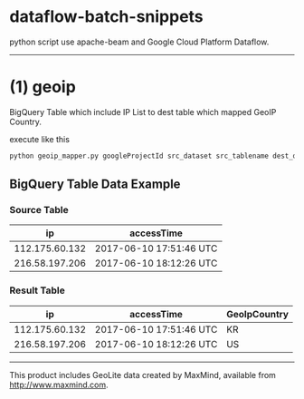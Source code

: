 # dataflow-batch-snippets

python script use apache-beam and Google Cloud Platform Dataflow.

----

# (1) geoip 

BigQuery Table which include IP List to dest table which mapped GeoIP Country.

execute like this

```bash
python geoip_mapper.py googleProjectId src_dataset src_tablename dest_dataset dest_tablename gs://test/ testjobname  
```

## BigQuery Table Data Example 
 
### Source Table 

| ip             |  accessTime              |
|----------------|--------------------------|  
| 112.175.60.132 | 2017-06-10 17:51:46 UTC  |
| 216.58.197.206 | 2017-06-10 18:12:26 UTC  |

### Result Table

| ip             |  accessTime              |  GeoIpCountry  |
|----------------|--------------------------|----------------|
| 112.175.60.132 | 2017-06-10 17:51:46 UTC  |  KR            |
| 216.58.197.206 | 2017-06-10 18:12:26 UTC  |  US            |


----

This product includes GeoLite data created by MaxMind, available from 
<a href="http://www.maxmind.com">http://www.maxmind.com</a>.

